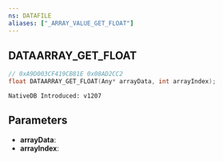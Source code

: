 ```yaml
---
ns: DATAFILE
aliases: ["_ARRAY_VALUE_GET_FLOAT"]
---
```

## DATAARRAY_GET_FLOAT

```c
// 0xA9D003CF419CB81E 0x08AD2CC2
float DATAARRAY_GET_FLOAT(Any* arrayData, int arrayIndex);
```

```
NativeDB Introduced: v1207
```

## Parameters
* **arrayData**:
* **arrayIndex**:

